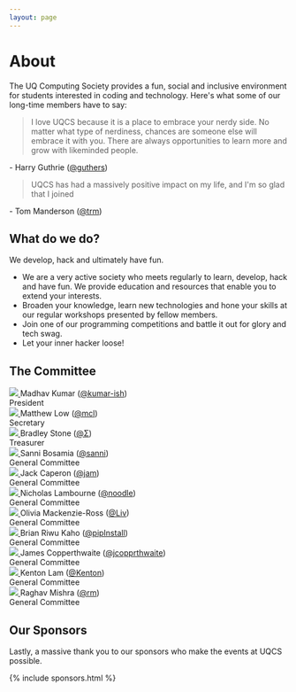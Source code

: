 ```yaml
---
layout: page
---
```

# About
The UQ Computing Society provides a fun, social and inclusive environment for students interested in coding and technology. Here's what some of our long-time members have to say:

> I love UQCS because it is a place to embrace your nerdy side. No matter what type of nerdiness, chances are someone else will embrace it with you. There are always opportunities to learn more and grow with likeminded people. 

\- <span class="name">Harry Guthrie (<a href="https://uqcs.slack.com/messages/@guthers/" target="_blank">@guthers</a>)</span>


> UQCS has had a massively positive impact on my life, and I'm so glad that I joined

\- <span class="name">Tom Manderson (<a href="https://uqcs.slack.com/messages/@trm/" target="_blank">@trm</a>)</span>


## What do we do?
We develop, hack and ultimately have fun.

* We are a very active society who meets regularly to learn, develop, hack and have fun. We provide education and resources that enable you to extend your interests.
* Broaden your knowledge, learn new technologies and hone your skills at our regular workshops presented by fellow members.
* Join one of our programming competitions and battle it out for glory and tech swag.
* Let your inner hacker loose!

## The Committee

<div class="row">
    <div class="profile col s8 offset-s2 m6 l4">
        <a href="https://github.com/kumar-ish" target="_blank">
           <img class="profile-img" src="{{site.baseurl}}/img/exec/president.jpg">
        </a>
        <span class="name">Madhav Kumar (<a href="https://www.linkedin.com/in/kumar-ish/" target="_blank">@kumar-ish</a>)</span><br>
        <span class="role">President</span>
    </div>
    <div class="profile col s8 offset-s2 m6 l4">
        <a href="https://github.com/mattchrlw" target="_blank">
          <img class="profile-img" src="{{site.baseurl}}/img/exec/secretary.jpg">
        </a>
        <span class="name">Matthew Low (<a href="https://uqcs.slack.com/messages/@mcl/" target="_blank">@mcl</a>)</span><br>
        <span class="role">Secretary</span>
    </div>
    <div class="profile col s8 offset-s2 m6 l4" target="_blank">
        <a href="https://github.com/bradleysigma">
          <img class="profile-img" src="{{site.baseurl}}/img/exec/treasurer.png">
        </a>
        <span class="name">Bradley Stone (<a href="https://uqcs.slack.com/messages/@Σ/" target="_blank">@Σ</a>)</span><br>
        <span class="role">Treasurer</span>
    </div>
    <div class="profile col s8 offset-s2 m6 l4">
        <a href="https://github.com/sannibunny">
          <img class="profile-img" src="{{site.baseurl}}/img/exec/sanni.jpg">
        </a>
        <span class="name">Sanni Bosamia (<a href="https://uqcs.slack.com/messages/@sanni/" target="_blank">@sanni</a>)</span><br>
        <span class="role">General Committee</span>
    </div>
    <div class="profile col s8 offset-s2 m6 l4">
        <a href="https://github.com/jdcaperon">    
          <img class="profile-img" src="{{site.baseurl}}/img/exec/jack.jpg">
        </a>
        <span class="name">Jack Caperon (<a href="https://uqcs.slack.com/messages/@jam/" target="_blank">@jam</a>)</span><br>
        <span class="role">General Committee</span>
    </div>
    <div class="profile col s8 offset-s2 m6 l4">
        <a href="https://github.com/nicklambourne" target="_blank">
          <img class="profile-img" src="{{site.baseurl}}/img/exec/nick.png">
        </a>
        <span class="name">Nicholas Lambourne (<a href="https://uqcs.slack.com/messages/@noodle/" target="_blank">@noodle</a>)</span><br>
        <span class="role">General Committee</span>
    </div>
    <div class="profile col s8 offset-s2 m6 l4">
        <a href="https://github.com/Moss1410" target="_blank">    
          <img class="profile-img" src="{{site.baseurl}}/img/exec/liv.png">
        </a>
        <span class="name">Olivia Mackenzie-Ross (<a href="https://uqcs.slack.com/messages/@Liv/" target="_blank">@Liv</a>)</span><br>
        <span class="role">General Committee</span>
    </div>
    <div class="profile col s8 offset-s2 m6 l4">
        <a href="https://github.com/briwukaho/">
          <img class="profile-img" src="{{site.baseurl}}/img/exec/brian.png">
        </a>
        <span class="name">Brian Riwu Kaho (<a href="https://uqcs.slack.com/messages/@pipInstall/" target="_blank">@pipInstall</a>)</span><br>
        <span class="role">General Committee</span>
    </div>
    <div class="profile col s8 offset-s2 m6 l4">
        <a href="https://github.com/coppers-j/">
          <img class="profile-img" src="{{site.baseurl}}/img/exec/james.jpg">
        </a>
        <span class="name">James Copperthwaite (<a href="https://uqcs.slack.com/messages/@jcopprthwaite/" target="_blank">@jcopprthwaite</a>)</span><br>
        <span class="role">General Committee</span>
    </div>
    <div class="profile col s8 offset-s2 m6 l4 offset-l2">
        <a href="https://github.com/KentonLam/">
          <img class="profile-img" src="{{site.baseurl}}/img/exec/kenton.png">
        </a>
        <span class="name">Kenton Lam (<a href="https://uqcs.slack.com/messages/@Kenton/" target="_blank">@Kenton</a>)</span><br>
        <span class="role">General Committee</span>
    </div>
    <div class="profile col s8 offset-s2 m6 offset-m3 l4">
        <a href="https://github.com/LaVieEstDure" target="_blank">
          <img class="profile-img" src="{{site.baseurl}}/img/exec/rm.jpg">
        </a>
        <span class="name">Raghav Mishra (<a href="https://uqcs.slack.com/messages/@rm/" target="_blank">@rm</a>)</span><br>
        <span class="role">General Committee</span>
    </div>
</div>

## Our Sponsors
Lastly, a massive thank you to our sponsors who make the events at UQCS possible.


{% include sponsors.html %}

